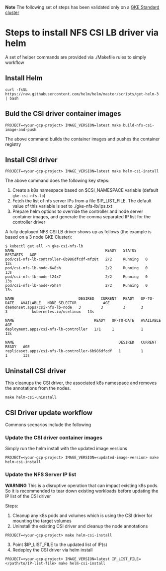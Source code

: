**Note**
The following set of steps has been validated only on a [GKE Standard cluster](https://cloud.google.com/kubernetes-engine/docs/resources/autopilot-standard-feature-comparison)

# Steps to install NFS CSI LB driver via helm

A set of helper commands are provided via ./Makefile rules to simply workflow

## Install Helm

```
curl -fsSL https://raw.githubusercontent.com/helm/helm/master/scripts/get-helm-3 | bash
```

## Buld the CSI driver container images

```console
PROJECT=<your-gcp-project> IMAGE_VERSION=latest make build-nfs-csi-image-and-push
```
The above command builds the container images and  pushes the container registry

## Install CSI driver

```console
PROJECT=<your-gcp-project> IMAGE_VERSION=latest make helm-csi-install
```

The above command does the following key steps:
1. Creats a k8s namespace based on $CSI_NAMESPACE variable (default `gke-csi-nfs-lb`)
2. Fetch the list of nfs server IPs from a file $IP_LIST_FILE. The default value of this variable is set to ./gke-nfs-lb/ips.txt
3. Prepare helm options to override the controller and node server container images, and generate the comma separated IP list for the controller driver

A fully deployed NFS CSI LB driver shows up as follows (the example is based on a 3 node GKE Cluster):
```
$ kubectl get all -n gke-csi-nfs-lb
NAME                                         READY   STATUS    RESTARTS   AGE
pod/csi-nfs-lb-controller-6b986dfcdf-mfz8t   2/2     Running   0          13s
pod/csi-nfs-lb-node-6w8sh                    2/2     Running   0          13s
pod/csi-nfs-lb-node-l24x7                    2/2     Running   0          13s
pod/csi-nfs-lb-node-v5hs4                    2/2     Running   0          13s

NAME                             DESIRED   CURRENT   READY   UP-TO-DATE   AVAILABLE   NODE SELECTOR            AGE
daemonset.apps/csi-nfs-lb-node   3         3         3       3            3           kubernetes.io/os=linux   13s

NAME                                    READY   UP-TO-DATE   AVAILABLE   AGE
deployment.apps/csi-nfs-lb-controller   1/1     1            1           13s

NAME                                               DESIRED   CURRENT   READY   AGE
replicaset.apps/csi-nfs-lb-controller-6b986dfcdf   1         1         1       13s
```

## Uninstall CSI driver

This cleanups the CSI driver, the associated k8s namespace and removes the annotations from the nodes.
```console
make helm-csi-uninstall
```

## CSI Driver update workflow

Commons scenarios include the following

### Update the CSI driver container images

Simply run the helm install with the updated image versions
```console
PROJECT=<your-gcp-project> IMAGE_VERSION=<updated-image-version> make helm-csi-install
```

### Update the NFS Server IP list

**WARNING**
This is a disruptive operation that can impact existing k8s pods. So it is recommended to tear down existing workloads before updating the IP list of the CSI driver

Steps:
1. Cleanup any k8s pods and volumes which is using the CSI driver for mounting the target volumes
2. Uninstall the existing CSI driver and cleanup the node annotations
```console
PROJECT=<your-gcp-project> make helm-csi-install
```
3. Point $IP_LIST_FILE to the updated list of IP(s)
4. Redeploy the CSI driver via helm install
```
PROJECT=<your-gcp-project> IMAGE_VERSION=latest IP_LIST_FILE=</path/to/IP-list-file> make helm-csi-install
```

